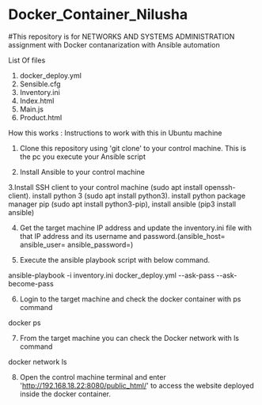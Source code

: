 # Docker_Container_Nilusha

#This repository is for NETWORKS AND SYSTEMS ADMINISTRATION assignment with Docker contanarization with Ansible automation

List Of files
1. docker_deploy.yml
2. Sensible.cfg
3. Inventory.ini
4. Index.html
5. Main.js
6. Product.html

How this works : Instructions to work with this in Ubuntu machine

1. Clone this repository using 'git clone' to your control machine. This is the pc you execute your Ansible script

2. Install Ansible to your control machine

3.Install SSH client to your control machine (sudo apt install openssh-client). install python 3 (sudo apt install python3). install python package manager pip (sudo apt install python3-pip), install ansible (pip3 install ansible)

4. Get the target machine IP address and update the inventory.ini file with that IP address and its username and password.(ansible_host= ansible_user= ansible_password=)

5. Execute the ansible playbook script with below command.

ansible-playbook -i inventory.ini docker_deploy.yml --ask-pass --ask-become-pass

6. Login to the target machine and check the docker container with ps command

docker ps

7. From the target machine you can check the Docker network with ls command

docker network ls

8. Open the control machine terminal and enter 'http://192.168.18.22:8080/public_html/' to access the website deployed inside the docker container.
